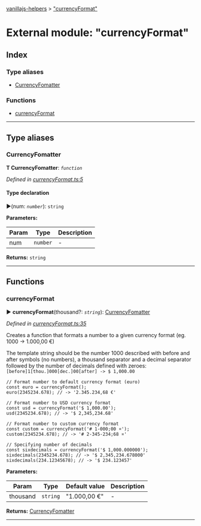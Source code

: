 [vanillajs-helpers](../README.md) > ["currencyFormat"](../modules/_currencyformat_.md)



# External module: "currencyFormat"

## Index

### Type aliases

* [CurrencyFomatter](_currencyformat_.md#currencyfomatter)


### Functions

* [currencyFormat](_currencyformat_.md#currencyformat)



---
## Type aliases
<a id="currencyfomatter"></a>

###  CurrencyFomatter

**Τ CurrencyFomatter**:  *`function`* 

*Defined in [currencyFormat.ts:5](https://github.com/Tokimon/vanillajs-helpers/blob/255013e/currencyFormat.ts#L5)*


#### Type declaration
►(num: *`number`*): `string`



**Parameters:**

| Param | Type | Description |
| ------ | ------ | ------ |
| num | `number`   |  - |





**Returns:** `string`






___


## Functions
<a id="currencyformat"></a>

###  currencyFormat

► **currencyFormat**(thousand?: *`string`*): [CurrencyFomatter](_currencyformat_.md#currencyfomatter)



*Defined in [currencyFormat.ts:35](https://github.com/Tokimon/vanillajs-helpers/blob/255013e/currencyFormat.ts#L35)*



Creates a function that formats a number to a given currency format (eg. 1000 -> 1.000,00 €)

The template string should be the number 1000 described with before and after symbols (no numbers), a thousand separator and a decimal separator followed by the number of decimals defined with zeroes: `[before]1[thou.]000[dec.]00[after] -> $ 1,000.00`

    // Format number to default currency format (euro)
    const euro = currencyFormat();
    euro(2345234.678); // -> '2.345.234,68 €'

    // Format number to USD currency format
    const usd = currencyFormat('$ 1,000.00');
    usd(2345234.678); // -> '$ 2,345,234.68'

    // Format number to custom currency format
    const custom = currencyFormat('# 1-000;00 ¤');
    custom(2345234.678); // -> '# 2-345-234;68 ¤'

    // Specifying number of decimals
    const sixdecimals = currencyFormat('$ 1,000.000000');
    sixdecimals(2345234.678); // -> '$ 2,345,234.678000'
    sixdecimals(234.12345678); // -> '$ 234.123457'


**Parameters:**

| Param | Type | Default value | Description |
| ------ | ------ | ------ | ------ |
| thousand | `string`  | &quot;1.000,00 €&quot; |   - |





**Returns:** [CurrencyFomatter](_currencyformat_.md#currencyfomatter)





___


